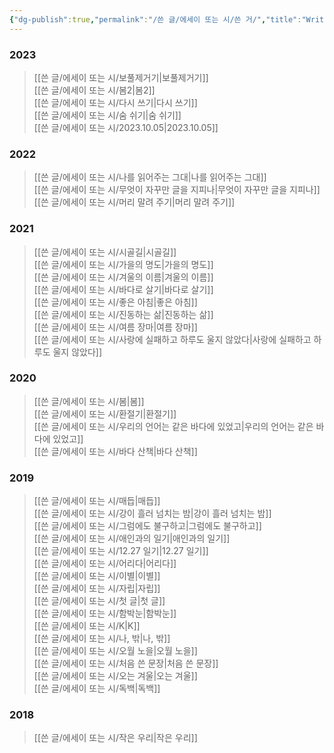 ```yaml
---
{"dg-publish":true,"permalink":"/쓴 글/에세이 또는 시/쓴 거/","title":"WriteList","noteIcon":""}
---
```


### 2023
> [[쓴 글/에세이 또는 시/보풀제거기\|보풀제거기]]<br/>
> [[쓴 글/에세이 또는 시/봄2\|봄2]]<br/>
> [[쓴 글/에세이 또는 시/다시 쓰기\|다시 쓰기]]<br/>
> [[쓴 글/에세이 또는 시/숨 쉬기\|숨 쉬기]]<br/>
> [[쓴 글/에세이 또는 시/2023.10.05\|2023.10.05]]<br/>




### 2022
> [[쓴 글/에세이 또는 시/나를 읽어주는 그대\|나를 읽어주는 그대]]<br/>
>[[쓴 글/에세이 또는 시/무엇이 자꾸만 글을 지피나\|무엇이 자꾸만 글을 지피나]]<br/>
>[[쓴 글/에세이 또는 시/머리 말려 주기\|머리 말려 주기]]<br/>



### 2021
 >[[쓴 글/에세이 또는 시/시골길\|시골길]]<br/>
>[[쓴 글/에세이 또는 시/가을의 명도\|가을의 명도]]<br/>
>[[쓴 글/에세이 또는 시/겨울의 이름\|겨울의 이름]]<br/>
>[[쓴 글/에세이 또는 시/바다로 살기\|바다로 살기]]<br/>
>[[쓴 글/에세이 또는 시/좋은 아침\|좋은 아침]]<br/>
>[[쓴 글/에세이 또는 시/진동하는 삶\|진동하는 삶]]<br/>
>[[쓴 글/에세이 또는 시/여름 장마\|여름 장마]]<br/>
>[[쓴 글/에세이 또는 시/사랑에 실패하고 하루도 울지 않았다\|사랑에 실패하고 하루도 울지 않았다]]<br/>




### 2020
>[[쓴 글/에세이 또는 시/봄\|봄]]<br/>
>[[쓴 글/에세이 또는 시/환절기\|환절기]]<br/>
>[[쓴 글/에세이 또는 시/우리의 언어는 같은 바다에 있었고\|우리의 언어는 같은 바다에 있었고]]<br/>
>[[쓴 글/에세이 또는 시/바다 산책\|바다 산책]]<br/>




### 2019
>[[쓴 글/에세이 또는 시/매듭\|매듭]]<br/>
>[[쓴 글/에세이 또는 시/강이 흘러 넘치는 밤\|강이 흘러 넘치는 밤]]<br/>
>[[쓴 글/에세이 또는 시/그럼에도 불구하고\|그럼에도 불구하고]]<br/>
>[[쓴 글/에세이 또는 시/애인과의 일기\|애인과의 일기]]<br/>
>[[쓴 글/에세이 또는 시/12.27 일기\|12.27 일기]]<br/>
>[[쓴 글/에세이 또는 시/어리다\|어리다]]<br/>
>[[쓴 글/에세이 또는 시/이별\|이별]]<br/>
>[[쓴 글/에세이 또는 시/자립\|자립]]<br/>
>[[쓴 글/에세이 또는 시/첫 글\|첫 글]]<br/>
>[[쓴 글/에세이 또는 시/함박눈\|함박눈]]<br/>
>[[쓴 글/에세이 또는 시/K\|K]]<br/>
>[[쓴 글/에세이 또는 시/나, 밖\|나, 밖]]<br/>
>[[쓴 글/에세이 또는 시/오월 노을\|오월 노을]]<br/>
>[[쓴 글/에세이 또는 시/처음 쓴 문장\|처음 쓴 문장]]<br/>
>[[쓴 글/에세이 또는 시/오는 겨울\|오는 겨울]]<br/>
>[[쓴 글/에세이 또는 시/독백\|독백]]<br/>




### 2018
> [[쓴 글/에세이 또는 시/작은 우리\|작은 우리]]<br/>